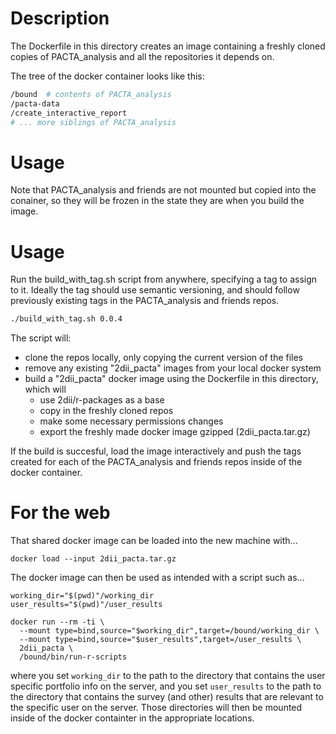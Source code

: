 # Description

The Dockerfile in this directory creates an image containing a freshly cloned
copies of PACTA_analysis and all the repositories it depends on.

The tree of the docker container looks like this:

```bash
/bound  # contents of PACTA_analysis
/pacta-data
/create_interactive_report
# ... more siblings of PACTA_analysis
```

# Usage

Note that PACTA_analysis and friends are not mounted but copied into the
conainer, so they will be frozen in the state they are when you build
the image.

# Usage

Run the build_with_tag.sh script from anywhere, specifying a tag to assign
to it. Ideally the tag should use semantic versioning, and should follow
previously existing tags in the PACTA_analysis and friends repos.

```bash
./build_with_tag.sh 0.0.4
```

The script will:
- clone the repos locally, only copying the current version of the files
- remove any existing "2dii_pacta" images from your local docker system
- build a "2dii_pacta" docker image using the Dockerfile in this directory,
which will
  - use 2dii/r-packages as a base
  - copy in the freshly cloned repos
  - make some necessary permissions changes
  - export the freshly made docker image gzipped (2dii_pacta.tar.gz)

If the build is succesful, load the image interactively and push the tags
created for each of the PACTA_analysis and friends repos inside of the
docker container.


# For the web


That shared docker image can be loaded into the new machine with...

```docker load --input 2dii_pacta.tar.gz```

The docker image can then be used as intended with a script such as...

```
working_dir="$(pwd)"/working_dir
user_results="$(pwd)"/user_results

docker run --rm -ti \
  --mount type=bind,source="$working_dir",target=/bound/working_dir \
  --mount type=bind,source="$user_results",target=/user_results \
  2dii_pacta \
  /bound/bin/run-r-scripts
```

where you set `working_dir` to the path to the directory that contains the
user specific portfolio info on the server, and you set `user_results` to
the path to the directory that contains the survey (and other) results that
are relevant to the specific user on the server. Those directories will then
be mounted inside of the docker containter in the appropriate locations.

